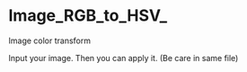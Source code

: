 # Image_RGB_to_HSV_
Image color transform


Input your image.
Then you can apply it. (Be care in same file)

